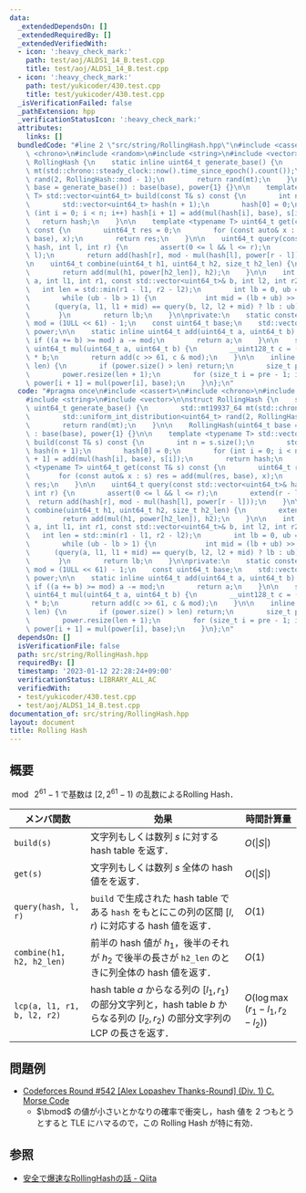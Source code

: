 ```yaml
---
data:
  _extendedDependsOn: []
  _extendedRequiredBy: []
  _extendedVerifiedWith:
  - icon: ':heavy_check_mark:'
    path: test/aoj/ALDS1_14_B.test.cpp
    title: test/aoj/ALDS1_14_B.test.cpp
  - icon: ':heavy_check_mark:'
    path: test/yukicoder/430.test.cpp
    title: test/yukicoder/430.test.cpp
  _isVerificationFailed: false
  _pathExtension: hpp
  _verificationStatusIcon: ':heavy_check_mark:'
  attributes:
    links: []
  bundledCode: "#line 2 \"src/string/RollingHash.hpp\"\n#include <cassert>\n#include\
    \ <chrono>\n#include <random>\n#include <string>\n#include <vector>\n\nstruct\
    \ RollingHash {\n    static inline uint64_t generate_base() {\n        std::mt19937_64\
    \ mt(std::chrono::steady_clock::now().time_since_epoch().count());\n        std::uniform_int_distribution<uint64_t>\
    \ rand(2, RollingHash::mod - 1);\n        return rand(mt);\n    }\n\n    RollingHash(uint64_t\
    \ base = generate_base()) : base(base), power{1} {}\n\n    template <typename\
    \ T> std::vector<uint64_t> build(const T& s) const {\n        int n = s.size();\n\
    \        std::vector<uint64_t> hash(n + 1);\n        hash[0] = 0;\n        for\
    \ (int i = 0; i < n; i++) hash[i + 1] = add(mul(hash[i], base), s[i]);\n     \
    \   return hash;\n    }\n\n    template <typename T> uint64_t get(const T& s)\
    \ const {\n        uint64_t res = 0;\n        for (const auto& x : s) res = add(mul(res,\
    \ base), x);\n        return res;\n    }\n\n    uint64_t query(const std::vector<uint64_t>&\
    \ hash, int l, int r) {\n        assert(0 <= l && l <= r);\n        extend(r -\
    \ l);\n        return add(hash[r], mod - mul(hash[l], power[r - l]));\n    }\n\
    \n    uint64_t combine(uint64_t h1, uint64_t h2, size_t h2_len) {\n        extend(h2_len);\n\
    \        return add(mul(h1, power[h2_len]), h2);\n    }\n\n    int lcp(const std::vector<uint64_t>&\
    \ a, int l1, int r1, const std::vector<uint64_t>& b, int l2, int r2) {\n     \
    \   int len = std::min(r1 - l1, r2 - l2);\n        int lb = 0, ub = len + 1;\n\
    \        while (ub - lb > 1) {\n            int mid = (lb + ub) >> 1;\n      \
    \      (query(a, l1, l1 + mid) == query(b, l2, l2 + mid) ? lb : ub) = mid;\n \
    \       }\n        return lb;\n    }\n\nprivate:\n    static constexpr uint64_t\
    \ mod = (1ULL << 61) - 1;\n    const uint64_t base;\n    std::vector<uint64_t>\
    \ power;\n\n    static inline uint64_t add(uint64_t a, uint64_t b) {\n       \
    \ if ((a += b) >= mod) a -= mod;\n        return a;\n    }\n\n    static inline\
    \ uint64_t mul(uint64_t a, uint64_t b) {\n        __uint128_t c = (__uint128_t)a\
    \ * b;\n        return add(c >> 61, c & mod);\n    }\n\n    inline void extend(size_t\
    \ len) {\n        if (power.size() > len) return;\n        size_t pre = power.size();\n\
    \        power.resize(len + 1);\n        for (size_t i = pre - 1; i < len; i++)\
    \ power[i + 1] = mul(power[i], base);\n    }\n};\n"
  code: "#pragma once\n#include <cassert>\n#include <chrono>\n#include <random>\n\
    #include <string>\n#include <vector>\n\nstruct RollingHash {\n    static inline\
    \ uint64_t generate_base() {\n        std::mt19937_64 mt(std::chrono::steady_clock::now().time_since_epoch().count());\n\
    \        std::uniform_int_distribution<uint64_t> rand(2, RollingHash::mod - 1);\n\
    \        return rand(mt);\n    }\n\n    RollingHash(uint64_t base = generate_base())\
    \ : base(base), power{1} {}\n\n    template <typename T> std::vector<uint64_t>\
    \ build(const T& s) const {\n        int n = s.size();\n        std::vector<uint64_t>\
    \ hash(n + 1);\n        hash[0] = 0;\n        for (int i = 0; i < n; i++) hash[i\
    \ + 1] = add(mul(hash[i], base), s[i]);\n        return hash;\n    }\n\n    template\
    \ <typename T> uint64_t get(const T& s) const {\n        uint64_t res = 0;\n \
    \       for (const auto& x : s) res = add(mul(res, base), x);\n        return\
    \ res;\n    }\n\n    uint64_t query(const std::vector<uint64_t>& hash, int l,\
    \ int r) {\n        assert(0 <= l && l <= r);\n        extend(r - l);\n      \
    \  return add(hash[r], mod - mul(hash[l], power[r - l]));\n    }\n\n    uint64_t\
    \ combine(uint64_t h1, uint64_t h2, size_t h2_len) {\n        extend(h2_len);\n\
    \        return add(mul(h1, power[h2_len]), h2);\n    }\n\n    int lcp(const std::vector<uint64_t>&\
    \ a, int l1, int r1, const std::vector<uint64_t>& b, int l2, int r2) {\n     \
    \   int len = std::min(r1 - l1, r2 - l2);\n        int lb = 0, ub = len + 1;\n\
    \        while (ub - lb > 1) {\n            int mid = (lb + ub) >> 1;\n      \
    \      (query(a, l1, l1 + mid) == query(b, l2, l2 + mid) ? lb : ub) = mid;\n \
    \       }\n        return lb;\n    }\n\nprivate:\n    static constexpr uint64_t\
    \ mod = (1ULL << 61) - 1;\n    const uint64_t base;\n    std::vector<uint64_t>\
    \ power;\n\n    static inline uint64_t add(uint64_t a, uint64_t b) {\n       \
    \ if ((a += b) >= mod) a -= mod;\n        return a;\n    }\n\n    static inline\
    \ uint64_t mul(uint64_t a, uint64_t b) {\n        __uint128_t c = (__uint128_t)a\
    \ * b;\n        return add(c >> 61, c & mod);\n    }\n\n    inline void extend(size_t\
    \ len) {\n        if (power.size() > len) return;\n        size_t pre = power.size();\n\
    \        power.resize(len + 1);\n        for (size_t i = pre - 1; i < len; i++)\
    \ power[i + 1] = mul(power[i], base);\n    }\n};\n"
  dependsOn: []
  isVerificationFile: false
  path: src/string/RollingHash.hpp
  requiredBy: []
  timestamp: '2023-01-12 22:28:24+09:00'
  verificationStatus: LIBRARY_ALL_AC
  verifiedWith:
  - test/yukicoder/430.test.cpp
  - test/aoj/ALDS1_14_B.test.cpp
documentation_of: src/string/RollingHash.hpp
layout: document
title: Rolling Hash
---
```


## 概要
$\bmod\ 2^{61}-1$ で基数は $\left[2, 2^{61}-1\right)$ の乱数によるRolling Hash．

| メンバ関数                  | 効果                                                                                                                                | 時間計算量                          |
| --------------------------- | ----------------------------------------------------------------------------------------------------------------------------------- | ----------------------------------- |
| `build(s)`                  | 文字列もしくは数列 $s$ に対する hash table を返す．                                                                                 | $O(\|S\|)$                          |
| `get(s)`                    | 文字列もしくは数列 $s$ 全体の hash 値をを返す．                                                                                     | $O(\|S\|)$                          |
| `query(hash, l, r)`         | `build` で生成された hash table である `hash` をもとにこの列の区間 $[l, r)$ に対応する hash 値を返す．                              | $O(1)$                              |
| `combine(h1, h2, h2_len)`   | 前半の hash 値が $h_1$，後半のそれが $h_2$ で後半の長さが `h2_len` のときに列全体の hash 値を返す．                                 | $O(1)$                              |
| `lcp(a, l1, r1, b, l2, r2)` | hash table $a$ からなる列の $[l_1, r_1)$ の部分文字列と，hash table $b$ からなる列の $[l_2, r_2)$ の部分文字列の LCP の長さを返す． | $O(\log\max(r_1 - l_1, r_2 - l_2))$ |

## 問題例
- [Codeforces Round #542 [Alex Lopashev Thanks-Round] (Div. 1) C. Morse Code](https://codeforces.com/contest/1129/problem/C)
  - $\bmod$ の値が小さいとかなりの確率で衝突し，hash 値を 2 つもとうとすると TLE にハマるので，この Rolling Hash が特に有効．

## 参照
- [安全で爆速なRollingHashの話 - Qiita](https://qiita.com/keymoon/items/11fac5627672a6d6a9f6)
